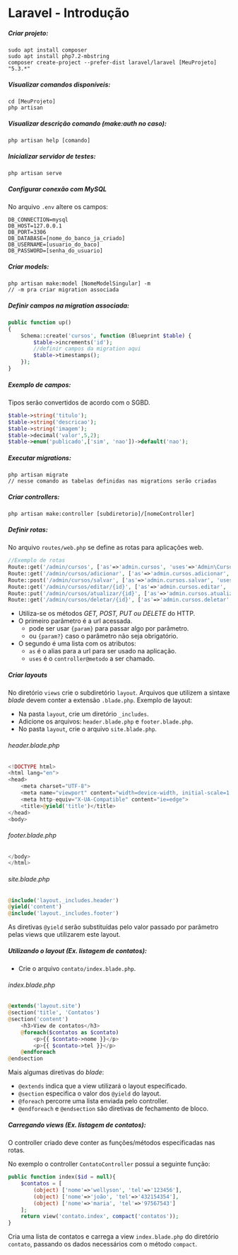 
# Laravel - Introdução

##### Criar projeto:
```console
sudo apt install composer
sudo apt install php7.2-mbstring
composer create-project --prefer-dist laravel/laravel [MeuProjeto] "5.3.*"
```

##### Visualizar comandos disponíveis:
```console
cd [MeuProjeto]
php artisan
```

##### Visualizar descrição comando (make:auth no caso):
```console
php artisan help [comando]
```

##### Inicializar servidor de testes:
```console
php artisan serve
```

##### Configurar conexão com MySQL
No arquivo `.env` altere os campos:
```
DB_CONNECTION=mysql
DB_HOST=127.0.0.1
DB_PORT=3306
DB_DATABASE=[nome_do_banco_ja_criado]
DB_USERNAME=[usuario_do_baco]
DB_PASSWORD=[senha_do_usuario]
```

##### Criar models:
```console
php artisan make:model [NomeModelSingular] -m
// -m pra criar migration associada
```

##### Definir campos na migration associada:
```php
public function up()
{
    Schema::create('cursos', function (Blueprint $table) {
        $table->increments('id');
        //definir campos da migration aqui
        $table->timestamps();
    });
}
```

##### Exemplo de campos:
Tipos serão convertidos de acordo com o SGBD.
```php
$table->string('titulo');
$table->string('descricao');
$table->string('imagem');
$table->decimal('valor',5,2);
$table->enum('publicado',['sim', 'nao'])->default('nao');
```

##### Executar migrations:
```console
php artisan migrate
// nesse comando as tabelas definidas nas migrations serão criadas
```

##### Criar controllers:
```console
php artisan make:controller [subdiretorio]/[nomeController]
```

##### Definir rotas:
No arquivo `routes/web.php` se define as rotas para aplicações web.
```php
//Exemplo de rotas
Route::get('/admin/cursos', ['as'=>'admin.cursos', 'uses'=>'Admin\CursoController@index']);
Route::get('/admin/cursos/adicionar', ['as'=>'admin.cursos.adicionar', 'uses'=>'Admin\CursoController@adicionar']);
Route::post('/admin/cursos/salvar', ['as'=>'admin.cursos.salvar', 'uses'=>'Admin\CursoController@salvar']);
Route::get('/admin/cursos/editar/{id}', ['as'=>'admin.cursos.editar', 'uses'=>'Admin\CursoController@editar']);
Route::put('/admin/cursos/atualizar/{id}', ['as'=>'admin.cursos.atualizar', 'uses'=>'Admin\CursoController@atualizar']);
Route::get('/admin/cursos/deletar/{id}', ['as'=>'admin.cursos.deletar', 'uses'=>'Admin\CursoController@deletar']);
```
- Utiliza-se os métodos *GET, POST, PUT ou DELETE* do HTTP.
- O primeiro parâmetro é a url acessada.
    - pode ser usar `{param}` para passar algo por parâmetro.
    - ou `{param?}` caso o parâmetro não seja obrigatório.
- O segundo é uma lista com os atributos:
    - `as` é o alias para a url para ser usado na aplicação.
    - `uses` é o `controller@metodo` a ser chamado.

##### Criar layouts
No diretório `views` crie o subdiretório `layout`.
Arquivos que utilizem a sintaxe _blade_ devem conter a extensão `.blade.php`.
Exemplo de layout:

- Na pasta `layout`, crie um diretório `_includes`.
- Adicione os arquivos: `header.blade.php` e `footer.blade.php`.
- No pasta `layout`, crie o arquivo `site.blade.php`.

###### _header.blade.php_
```php
<!DOCTYPE html>
<html lang="en">
<head>
    <meta charset="UTF-8">
    <meta name="viewport" content="width=device-width, initial-scale=1.0">
    <meta http-equiv="X-UA-Compatible" content="ie=edge">
    <title>@yield('title')</title>
</head>
<body>
```

###### _footer.blade.php_
```php
</body>
</html>
```
###### _site.blade.php_
```php
@include('layout._includes.header')
@yield('content')
@include('layout._includes.footer')
```

As diretivas `@yield` serão substituídas pelo valor passado por parâmetro pelas views que utilizarem este layout.

##### Utilizando o layout (Ex. listagem de contatos):

- Crie o arquivo `contato/index.blade.php`.
###### _index.blade.php_
```php
@extends('layout.site')
@section('title', 'Contatos')
@section('content')
    <h3>View de contatos</h3>
    @foreach($contatos as $contato)
        <p>{{ $contato->nome }}</p>
        <p>{{ $contato->tel }}</p>
    @endforeach
@endsection
```
Mais algumas diretivas do _blade_:

- `@extends` indica que a view utilizará o layout especificado.
- `@section` especifica o valor dos `@yield` do layout.
- `@foreach` percorre uma lista enviada pelo controller.
- `@endforeach` e `@endsection` são diretivas de fechamento de bloco.

##### Carregando views (Ex. listagem de contatos):

O controller criado deve conter as funções/métodos especificadas nas rotas.

No exemplo o controller `ContatoController` possui a seguinte função:
```php
public function index($id = null){
    $contatos = [
        (object) ['nome'=>'wellyson', 'tel'=>'123456'],
        (object) ['nome'=>'joão', 'tel'=>'432154354'],
        (object) ['nome'=>'maria', 'tel'=>'97567543']
    ];
    return view('contato.index', compact('contatos'));
}
```

Cria uma lista de contatos e carrega a view `index.blade.php` do diretório `contato`, passando os dados necessários com o método `compact`.

